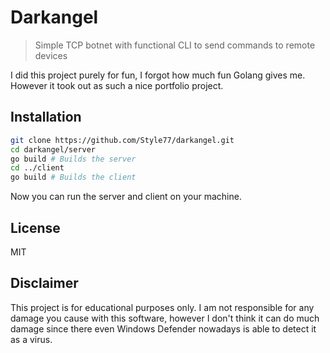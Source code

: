 # Darkangel

> Simple TCP botnet with functional CLI to send commands to remote devices

I did this project purely for fun, I forgot how much fun Golang gives me. However it took out as such a nice portfolio project.

## Installation

```sh
git clone https://github.com/Style77/darkangel.git
cd darkangel/server
go build # Builds the server
cd ../client
go build # Builds the client
```

Now you can run the server and client on your machine.


## License

MIT

## Disclaimer

This project is for educational purposes only. I am not responsible for any damage you cause with this software, however I don't think it can do much damage since there even Windows Defender nowadays is able to detect it as a virus.